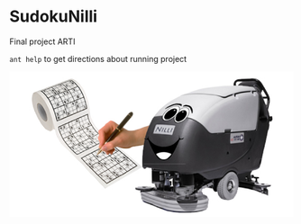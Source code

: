 # SudokuNilli
Final project ARTI

`ant help` to get directions about running project

![alt tag](NilliFace.png)
